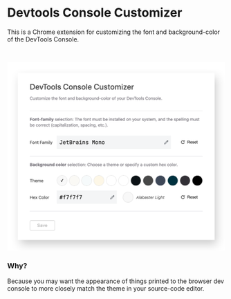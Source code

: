 # Devtools Console Customizer
This is a Chrome extension for customizing the font and background-color of the DevTools Console.

<br>

<p align="center"><img src="graphics/screenshot.png" width="655px" /></p>

### Why?
Because you may want the appearance of things printed to the browser dev console to more closely match the theme in your source-code editor.
